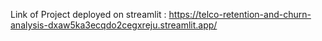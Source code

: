 Link of Project deployed on streamlit : https://telco-retention-and-churn-analysis-dxaw5ka3ecqdo2cegxreju.streamlit.app/
